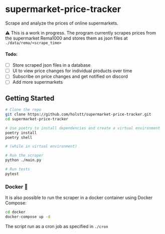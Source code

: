 # supermarket-price-tracker

Scrape and analyze the prices of online supermarkets.

:warning: This is a work in progress. The program currently scrapes prices from the supermarket Rema1000 and stores them as json files at `./data/rema/<scrape_time>`

#### Todo:

-   [ ] Store scraped json files in a database
-   [ ] UI to view price changes for individual products over time
-   [ ] Subscribe on price changes and get notified on discord
-   [ ] Add more supermarkets

## Getting Started

```bash
# Clone the repo
git clone https://github.com/holstt/supermarket-price-tracker.git
cd supermarket-price-tracker

# Use poetry to install dependencies and create a virtual environment
poetry install
poetry shell

# (while in virtual environment)

# Run the scraper
python ./main.py

# Run tests
pytest
```

### Docker 🐳

It is also possible to run the scraper in a docker container using Docker Compose:

```bash
cd docker
docker-compose up -d
```

The script run as a cron job as specified in `./cron`
